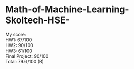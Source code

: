# Math-of-Machine-Learning-Skoltech-HSE-

My score: \
HW1: 67/100 \
HW2: 90/100 \
HW3: 61/100 \
Final Project: 90/100 \
Total: 79.6/100 (B)
